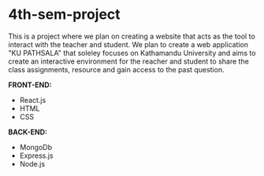 # 4th-sem-project
This is a project where we plan on creating a website that acts as the tool to interact with the teacher and student.
We plan to create a web application "KU PATHSALA" that soleley focuses on Kathamandu University and aims to create an interactive environment 
for the reacher and student to share the class assignments, resource and gain access to the past question.  

**FRONT-END:**
* React.js
* HTML
* CSS

**BACK-END:**
* MongoDb
* Express.js
* Node.js